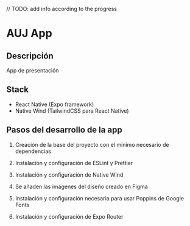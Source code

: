 // TODO: add info according to the progress

# AUJ App

## Descripción

App de presentación

## Stack

* React Native (Expo framework)
* Native Wind (TailwindCSS para React Native)

## Pasos del desarrollo de la app

1. Creación de la base del proyecto con el mínimo necesario de dependencias

2. Instalación y configuración de ESLint y Prettier

3. Instalación y configuración de Native Wind

4. Se añaden las imágenes del diseño creado en Figma

5. Instalación y configuración necesaria para usar Poppins de Google Fonts

6. Instalación y configuración de Expo Router
